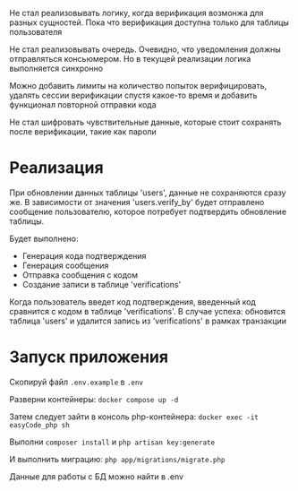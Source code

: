 Не стал реализовывать логику, когда верификация возмонжа для разных сущностей. Пока что верификация доступна только для таблицы пользователя

Не стал реализовывать очередь. Очевидно, что уведомления должны отправляться консьюмером. Но в текущей реализации логика выполняется синхронно

Можно добавить лимиты на количество попыток верифицировать, удалять сессии верификации спустя какое-то время и добавить функционал повторной отправки кода

Не стал шифровать чувствительные данные, которые стоит сохранять после верификации, такие как пароли

# Реализация
При обновлении данных таблицы 'users', данные не сохраняются сразу же. В зависимости от значения 'users.verify_by' будет отправлено сообщение пользователю, которое потребует подтвердить обновление таблицы.  

Будет выполнено:
* Генерация кода подтверждения
* Генерация сообщения
* Отправка сообщения с кодом
* Создание записи в таблице 'verifications'

Когда пользователь введет код подтверждения, введенный код сравнится с кодом в таблице 'verifications'. В случае успеха: обновится таблица 'users' и удалится запись из 'verifications' в рамках транзакции

# Запуск приложения
Скопируй файл `.env.example` в `.env`

Разверни контейнеры: `docker compose up -d`

Затем следует зайти в консоль php-контейнера:
`docker exec -it easyCode_php sh`

Выполни `composer install` и `php artisan key:generate`

И выполнить миграцию: `php app/migrations/migrate.php`

Данные для работы с БД можно найти в .env
